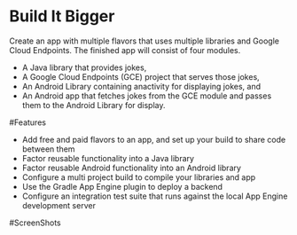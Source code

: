 # Build It Bigger

Create an app with multiple flavors that uses multiple libraries and Google Cloud Endpoints. The finished app will consist
of four modules. 
* A Java library that provides jokes, 
* A Google Cloud Endpoints (GCE) project that serves those jokes, 
* An Android Library containing anactivity for displaying jokes, and 
* An Android app that fetches jokes from the GCE module and passes them to the Android Library for display.

#Features

* Add free and paid flavors to an app, and set up your build to share code between them
* Factor reusable functionality into a Java library
* Factor reusable Android functionality into an Android library
* Configure a multi project build to compile your libraries and app
* Use the Gradle App Engine plugin to deploy a backend
* Configure an integration test suite that runs against the local App Engine development server

#ScreenShots
